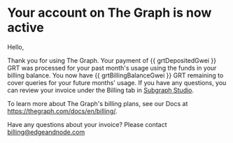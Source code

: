 # Your account on The Graph is now active

Hello,

Thank you for using The Graph. Your payment of {{ grtDepositedGwei }} GRT was processed for your past month's usage using the funds in your billing balance. You now have {{ grtBillingBalanceGwei }} GRT remaining to cover queries for your future months' usage. If you have any questions, you can review your invoice under the Billing tab in <a href="https://thegraph.com/studio/billing/">Subgraph Studio</a>.

To learn more about The Graph's billing plans, see our Docs at https://thegraph.com/docs/en/billing/.

Have any questions about your invoice? Please contact <a href="mailto:billing@edgeandnode.com">billing@edgeandnode.com</a>

<subscriptions-footer />
